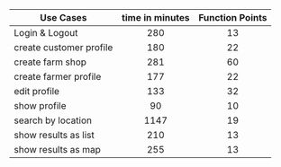 | Use Cases              |      time in minutes      |  Function Points |
|------------------------|:-------------------------:|:----------------:|
| Login & Logout         |            280            |      13          |
| create customer profile|            180            |      22          |
| create farm shop       |            281            |      60          |
| create farmer profile  |            177            |      22          |
| edit profile           |            133            |      32          |
| show profile           |             90            |      10          |
| search by location     |           1147            |      19          |
| show results as list   |            210            |      13          |
| show results as map    |            255            |      13          |
